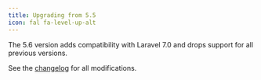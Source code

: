 ```yaml
---
title: Upgrading from 5.5
icon: fal fa-level-up-alt
---
```

The 5.6 version adds compatibility with Laravel 7.0 and drops support for all previous versions.

See the [changelog](https://github.com/tenancy/multi-tenant/blob/5.x/changelog.md) for
all modifications.
